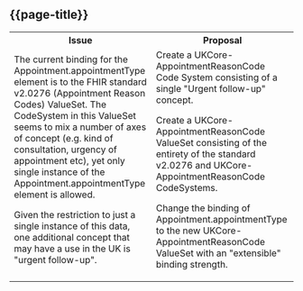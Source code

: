 ## {{page-title}}

<table id="assets">
<tr>
<th width="50%">Issue</th>
<th width="50%">Proposal</th>
</tr>

<tr>
<td>
The current binding for the Appointment.appointmentType element is to the FHIR standard v2.0276 (Appointment Reason Codes) ValueSet. The CodeSystem in this ValueSet seems to mix a number of axes of concept (e.g. kind of consultation, urgency of appointment etc), yet only single instance of the Appointment.appointmentType element is allowed.

Given the restriction to just a single instance of this data, one additional concept that may have a use in the UK is "urgent follow-up".
</td>
<td>
Create a UKCore-AppointmentReasonCode Code System consisting of a single "Urgent follow-up" concept.

Create a UKCore-AppointmentReasonCode ValueSet consisting of the entirety of the standard v2.0276 and UKCore-AppointmentReasonCode CodeSystems.

Change the binding of Appointment.appointmentType to the new UKCore-AppointmentReasonCode ValueSet with an "extensible" binding strength.
</td>
</tr>

</table>